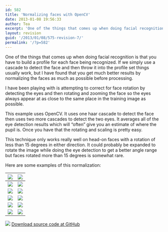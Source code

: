 ```yaml
---
id: 582
title: 'Normalizing faces with OpenCV'
date: 2013-01-08 19:56:33
author: Tea
excerpt: 'One of the things that comes up when doing facial recognition is that you have to build a profile for each face being recognized. I have been playing with is attempting to correct for face rotation by detecting the eyes and then rotating and zooming the face so the eyes always appear at as close to the same place in the training image as possible.'
layout: revision
guid: '/2013/01/08/575-revision-7/'
permalink: '/?p=582'
---
```


One of the things that comes up when doing facial recognition is that you have to build a profile for each face being recognized. If we simply use a cascade to detect the face and then throw it into the profile set things usually work, but I have found that you get much better results by normalizing the faces as much as possible before processing.

I have been playing with is attempting to correct for face rotation by detecting the eyes and then rotating and zooming the face so the eyes always appear at as close to the same place in the training image as possible.

This example uses OpenCV. It uses one haar cascade to detect the face then uses two more cascades to detect the two eyes. It averages all of the eye detection results which will “often” give you an estimate of where the pupil is. Once you have that the rotating and scaling is pretty easy.

This technique only works really well on head-on faces with a rotation of less than 15 degrees in either direction. It could probably be expanded to rotate the image while doing the eye detection to get a better angle range but faces rotated more than 15 degrees is somewhat rare.

Here are some examples of this normalization:

| ![](/articles/201301_opencv_face_positioning/images/1.jpg) | ![](/articles/201301_opencv_face_positioning/images/1_normalized.jpg) |
|---|---|
| ![](/articles/201301_opencv_face_positioning/images/2.jpg) | ![](/articles/201301_opencv_face_positioning/images/2_normalized.jpg) |
| ![](/articles/201301_opencv_face_positioning/images/3.jpg) | ![](/articles/201301_opencv_face_positioning/images/3_normalized.jpg) |
| ![](/articles/201301_opencv_face_positioning/images/4.jpg) | ![](/articles/201301_opencv_face_positioning/images/4_normalized.jpg) |
| ![](/articles/201301_opencv_face_positioning/images/5.jpg) | ![](/articles/201301_opencv_face_positioning/images/5_normalized.jpg) |
| ![](/articles/201301_opencv_face_positioning/images/6.jpg) | ![](/articles/201301_opencv_face_positioning/images/6_normalized.jpg) |

[![](/img/famfamicons/icons/page_white_put.png)](https://github.com/teacurran/wirelust-opencv-face-position) [Download source code at GitHub](https://github.com/teacurran/wirelust-opencv-face-position)